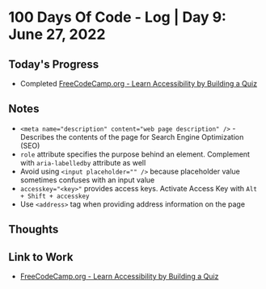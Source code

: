 # 100 Days Of Code - Log | Day 9: June 27, 2022

## Today's Progress

* Completed [FreeCodeCamp.org - Learn Accessibility by Building a Quiz][1]

## Notes

* `<meta name="description" content="web page description" />` - Describes the contents of the page for Search Engine Optimization (SEO)
* `role` attribute specifies the purpose behind an element. Complement with `aria-labelledby` attribute as well
* Avoid using `<input placeholder="" />` because placeholder value sometimes confuses with an input value
* `accesskey="<key>"` provides access keys. Activate Access Key with `Alt + Shift + accesskey`
* Use `<address>` tag when providing address information on the page

## Thoughts

## Link to Work

* [FreeCodeCamp.org - Learn Accessibility by Building a Quiz][1]

  [1]: https://www.freecodecamp.org/learn/2022/responsive-web-design/learn-accessibility-by-building-a-quiz
